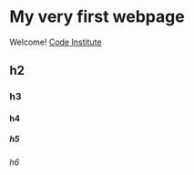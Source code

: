 # My very first webpage

Welcome! [Code Institute](https://codeinstitue.net)

## h2

### h3

#### h4

##### h5

###### h6
